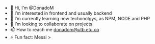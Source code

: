 - 👋 Hi, I’m @DonadoM
- 👀 I’m interested in frontend and usually backend
- 🌱 I’m currently learning new techonolgys, as NPM, NODE and PHP
- 💞️ I’m looking to collaborate on projects
- 📫 How to reach me donadom@utb.etu.co
- ⚡ Fun fact: Messi > 
<!---
DonadoM/DonadoM is a ✨ special ✨ repository because its `README.md` (this file) appears on your GitHub profile.
You can click the Preview link to take a look at your changes.
--->

